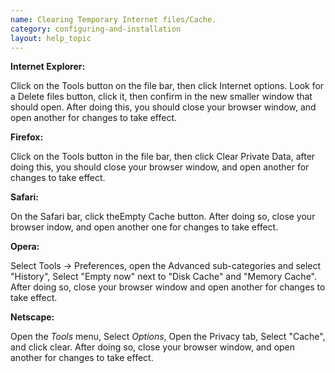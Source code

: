 ```yaml
---
name: Clearing Temporary Internet files/Cache.
category: configuring-and-installation
layout: help_topic
---
```

**Internet Explorer:**

Click on the Tools button on the file bar, then click Internet options. Look for a Delete files button, click it, then confirm in the new smaller window that should open. After doing this, you should close your browser window, and open another for changes to take effect.

**Firefox:**

Click on the Tools button in the file bar, then click Clear Private Data, after doing this, you should close your browser window, and open another for changes to take effect.

**Safari:**

On the Safari bar, click theEmpty Cache button. After doing so, close your browser indow, and open another one for changes to take effect.

**Opera:**

Select Tools -> Preferences, open the Advanced sub-categories and select "History", Select "Empty now" next to "Disk Cache" and "Memory Cache". After doing so, close your browser window and open another for changes to take effect.

**Netscape:**

Open the _Tools_ menu, Select _Options_, Open the Privacy tab, Select "Cache", and click clear. After doing so, close your browser window, and open another for changes to take effect.